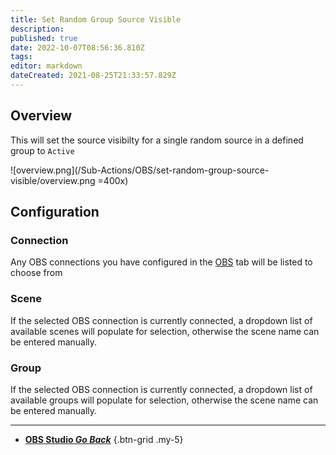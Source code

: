 ```yaml
---
title: Set Random Group Source Visible
description: 
published: true
date: 2022-10-07T08:56:36.810Z
tags: 
editor: markdown
dateCreated: 2021-08-25T21:33:57.829Z
---
```


## Overview
This will set the source visibilty for a single random source in a defined group to `Active`

![overview.png](/Sub-Actions/OBS/set-random-group-source-visible/overview.png =400x)

## Configuration
### Connection
Any OBS connections you have configured in the [OBS](/OBS) tab will be listed to choose from

### Scene
If the selected OBS connection is currently connected, a dropdown list of available scenes will populate for selection, otherwise the scene name can be entered manually.

### Group
If the selected OBS connection is currently connected, a dropdown list of available groups will populate for selection, otherwise the scene name can be entered manually.

---

- [<i class="mdi mdi-chevron-left"></i> **OBS Studio *Go Back***](/en/Sub-Actions/OBS)
{.btn-grid .my-5}